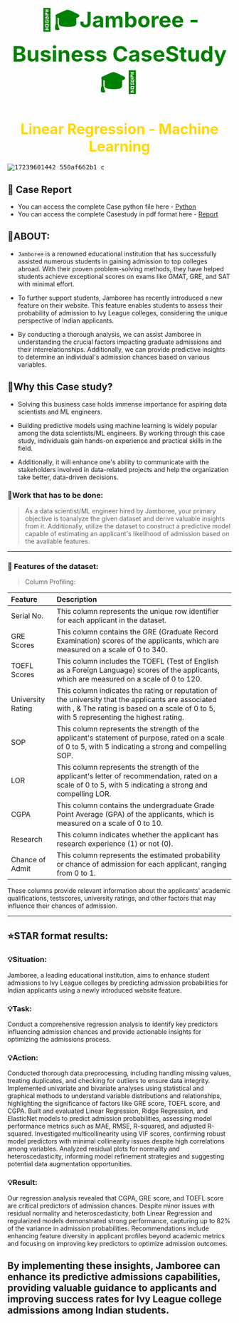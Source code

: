<h1 align='center'> <font color='Green'><font size=7> 🚸🎓Jamboree - Business CaseStudy🎓🚸 </font> </font></h1>
<h1 align='center'><font color='gold'><font size=6>Linear Regression - Machine Learning </font> </font></h1>


<kbd>![17239601442_550af662b1_c](https://github.com/KasiMuthuveerappan/Jamboree-Institute/assets/142071405/dcefb2c1-8c71-46d8-9377-403323850fb3)</kbd>

## 📝 Case Report
- You can access the complete Case python file here - [Python]([https://github.com/KasiMuthuveerappan/Jamboree-Institute/blob/main/k-Analysis/jamboree-k-analysis.ipynb](https://github.com/KasiMuthuveerappan/Jamboree-LinearRegression/blob/main/K-Analysis/jamboree-k-mastercopy_final.ipynb))
- You can access the complete Casestudy in pdf format here - [Report](https://github.com/KasiMuthuveerappan/Jamboree-LinearRegression/blob/main/K-Analysis/Jamboree-Linear%20regression%20-%20K%20-%20MASTERCOPY.pdf)

    
## 🔹ABOUT:

* `Jamboree` is a renowned educational institution that has successfully assisted numerous students in gaining admission to top colleges abroad. With their proven problem-solving methods, they have helped students achieve exceptional scores on exams like GMAT, GRE, and SAT with minimal effort.

* To further support students, Jamboree has recently introduced a new feature on their website. This feature enables students to assess their probability of admission to Ivy League colleges, considering the unique perspective of Indian applicants.

* By conducting a thorough analysis, we can assist Jamboree in understanding the crucial factors impacting graduate admissions and their interrelationships. Additionally, we can provide predictive insights to determine an individual's admission chances based on various variables.


## 🔹Why this Case study?

* Solving this business case holds immense importance for aspiring data scientists and ML engineers.

* Building predictive models using machine learning is widely popular among the data scientists/ML engineers. By working through this case study, individuals gain hands-on experience and practical skills in the field.

* Additionally, it will enhance one's ability to communicate with the stakeholders involved in data-related projects and help the organization take better, data-driven decisions.


### 🤞Work that has to be done:

> As a data scientist/ML engineer hired by Jamboree, your primary objective is toanalyze the given dataset and derive valuable insights from it. Additionally, utilize the dataset to construct a predictive model capable of estimating an applicant's likelihood of admission based on the available features.

----

### 📃 Features of the dataset:

> Column Profiling:

| Feature | Description |
|:--------|:------------|
|Serial No.| This column represents the unique row identifier for each applicant in the dataset.|
|GRE Scores| This column contains the GRE (Graduate Record Examination) scores of the applicants, which are measured on a scale of 0 to 340.|
|TOEFL Scores| This column includes the TOEFL (Test of English as a Foreign Language) scores of the applicants, which are measured on a scale of 0 to 120.|
|University Rating| This column indicates the rating or reputation of the university that the applicants are associated with , & The rating is based on a scale of 0 to 5, with 5 representing the highest rating.|
|SOP|This column represents the strength of the applicant's statement of purpose, rated on a scale of 0 to 5, with 5 indicating a strong and compelling SOP.|
|LOR| This column represents the strength of the applicant's letter of recommendation, rated on a scale of 0 to 5, with 5 indicating a strong and compelling LOR.|
|CGPA| This column contains the undergraduate Grade Point Average (GPA) of the applicants, which is measured on a scale of 0 to 10.|
|Research| This column indicates whether the applicant has research experience (1) or not (0).|
|Chance of Admit| This column represents the estimated probability or chance of admission for each applicant, ranging from 0 to 1.|

These columns provide relevant information about the applicants' academic qualifications, testscores, university ratings, and other factors that may influence their chances of admission.

-----
## ⭐STAR format results:

### 💡Situation:
Jamboree, a leading educational institution, aims to enhance student admissions to Ivy League colleges by predicting admission probabilities for Indian applicants using a newly introduced website feature.

### 💡Task:
Conduct a comprehensive regression analysis to identify key predictors influencing admission chances and provide actionable insights for optimizing the admissions process.

### 💡Action:

Conducted thorough data preprocessing, including handling missing values, treating duplicates, and checking for outliers to ensure data integrity.
Implemented univariate and bivariate analyses using statistical and graphical methods to understand variable distributions and relationships, highlighting the significance of factors like GRE score, TOEFL score, and CGPA.
Built and evaluated Linear Regression, Ridge Regression, and ElasticNet models to predict admission probabilities, assessing model performance metrics such as MAE, RMSE, R-squared, and adjusted R-squared.
Investigated multicollinearity using VIF scores, confirming robust model predictors with minimal collinearity issues despite high correlations among variables.
Analyzed residual plots for normality and heteroscedasticity, informing model refinement strategies and suggesting potential data augmentation opportunities.

### 💡Result:
Our regression analysis revealed that CGPA, GRE score, and TOEFL score are critical predictors of admission chances. Despite minor issues with residual normality and heteroscedasticity, both Linear Regression and regularized models demonstrated strong performance, capturing up to 82% of the variance in admission probabilities. Recommendations include enhancing feature diversity in applicant profiles beyond academic metrics and focusing on improving key predictors to optimize admission outcomes.

By implementing these insights, Jamboree can enhance its predictive admissions capabilities, providing valuable guidance to applicants and improving success rates for Ivy League college admissions among Indian students.
------
